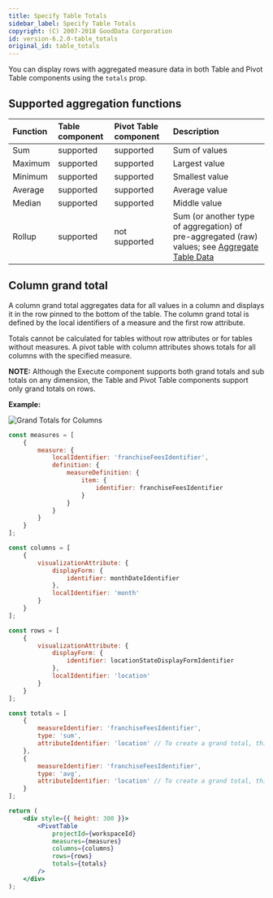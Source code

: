 ```yaml
---
title: Specify Table Totals
sidebar_label: Specify Table Totals
copyright: (C) 2007-2018 GoodData Corporation
id: version-6.2.0-table_totals
original_id: table_totals
---
```


You can display rows with aggregated measure data in both Table and Pivot Table components using the `totals` prop.

## Supported aggregation functions

| Function | Table component | Pivot Table component | Description |
| :--- | :--- | :--- | :--- |
| Sum | supported | supported | Sum of values |
| Maximum | supported | supported | Largest value |
| Minimum | supported | supported | Smallest value |
| Average | supported | supported | Average value |
| Median | supported | supported | Middle value |
| Rollup | supported | not supported | Sum (or another type of aggregation) of pre-aggregated (raw) values; see [Aggregate Table Data](https://help.gooddata.com/pages/viewpage.action?pageId=86794631#PivotTables-Tabletotals) |

## Column grand total

A column grand total aggregates data for all values in a column and displays it in the row pinned to the bottom of the table. The column grand total is defined by the local identifiers of a measure and the first row attribute.

Totals cannot be calculated for tables without row attributes or for tables without measures. A pivot table with column attributes shows totals for all columns with the specified measure.

**NOTE:** Although the Execute component supports both grand totals and sub totals on any dimension, the Table and Pivot Table components support only grand totals on rows.

**Example:**

![Grand Totals for Columns](assets/pivot_table_totals.png)

```jsx
const measures = [
    {
        measure: {
            localIdentifier: 'franchiseFeesIdentifier',
            definition: {
                measureDefinition: {
                    item: {
                        identifier: franchiseFeesIdentifier
                    }
                }
            }
        }
    }
];

const columns = [
    {
        visualizationAttribute: {
            displayForm: {
                identifier: monthDateIdentifier
            },
            localIdentifier: 'month'
        }
    }
];

const rows = [
    {
        visualizationAttribute: {
            displayForm: {
                identifier: locationStateDisplayFormIdentifier
            },
            localIdentifier: 'location'
        }
    }
];

const totals = [
    {
        measureIdentifier: 'franchiseFeesIdentifier',
        type: 'sum',
        attributeIdentifier: 'location' // To create a grand total, this needs to be the localIdentifier of the FIRST row attribute.
    },
    {
        measureIdentifier: 'franchiseFeesIdentifier',
        type: 'avg',
        attributeIdentifier: 'location' // To create a grand total, this needs to be the localIdentifier of the FIRST row attribute.
    }
];

return (
    <div style={{ height: 300 }}>
        <PivotTable
            projectId={workspaceId}
            measures={measures}
            columns={columns}
            rows={rows}
            totals={totals}
        />
    </div>
);
```
